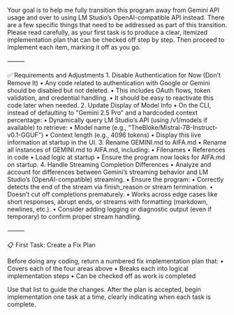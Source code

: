 Your goal is to help me fully transition this program away from Gemini API usage and over to using LM Studio’s OpenAI-compatible API instead. There are a few specific things that need to be addressed as part of this transition. Please read carefully, as your first task is to produce a clear, itemized implementation plan that can be checked off step by step. Then proceed to implement each item, marking it off as you go.

⸻

✅ Requirements and Adjustments
	1.	Disable Authentication for Now (Don’t Remove It)
	•	Any code related to authentication with Google or Gemini should be disabled but not deleted.
	•	This includes OAuth flows, token validation, and credential handling.
	•	It should be easy to reactivate this code later when needed.
	2.	Update Display of Model Info
	•	On the CLI, instead of defaulting to "Gemini 2.5 Pro" and a hardcoded context percentage:
	•	Dynamically query LM Studio’s API (using /v1/models if available) to retrieve:
	•	Model name (e.g., "TheBloke/Mistral-7B-Instruct-v0.1-GGUF")
	•	Context length (e.g., 4096 tokens)
	•	Display this live information at startup in the UI.
	3.	Rename GEMINI.md to AIFA.md
	•	Rename all instances of GEMINI.md to AIFA.md, including:
	•	Filenames
	•	References in code
	•	Load logic at startup
	•	Ensure the program now looks for AIFA.md on startup.
	4.	Handle Streaming Completion Differences
	•	Analyze and account for differences between Gemini’s streaming behavior and LM Studio’s (OpenAI-compatible) streaming.
	•	Ensure the program:
	•	Correctly detects the end of the stream via finish_reason or stream termination.
	•	Doesn’t cut off completions prematurely.
	•	Works across edge cases like short responses, abrupt ends, or streams with formatting (markdown, newlines, etc.).
	•	Consider adding logging or diagnostic output (even if temporary) to confirm proper stream handling.

⸻

📋 First Task: Create a Fix Plan

Before doing any coding, return a numbered fix implementation plan that:
	•	Covers each of the four areas above
	•	Breaks each into logical implementation steps
	•	Can be checked off as work is completed

Use that list to guide the changes. After the plan is accepted, begin implementation one task at a time, clearly indicating when each task is complete.